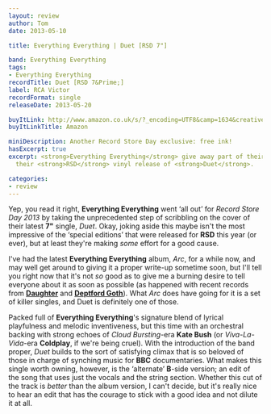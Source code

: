 ```yaml
---
layout: review
author: Tom
date: 2013-05-10

title: Everything Everything | Duet [RSD 7"]

band: Everything Everything
tags:
- Everything Everything
recordTitle: Duet [RSD 7&Prime;]
label: RCA Victor
recordFormat: single
releaseDate: 2013-05-20

buyItLink: http://www.amazon.co.uk/s/?_encoding=UTF8&camp=1634&creative=19450&field-keywords=everything%20everything%20duet&linkCode=ur2&tag=eatebymons-21&url=search-alias%3Daps
buyItLinkTitle: Amazon

miniDescription: Another Record Store Day exclusive: free ink!
hasExcerpt: true
excerpt: <strong>Everything Everything</strong> give away part of their soul with
  their <strong>RSD</strong> vinyl release of <strong>Duet</strong>.

categories:
- review
---
```


Yep, you read it right, **Everything Everything** went ‘all out’ for *Record Store Day 2013* by taking the unprecedented step of scribbling on the cover of their latest **7"** single, *Duet*. Okay, joking aside this maybe isn't the most impressive of the ‘special editions’ that were released for **RSD** this year (or ever), but at least they're making _some_ effort for a good cause.

I've had the latest **Everything Everything** album, *Arc*, for a while now, and may well get around to giving it a proper write-up sometime soon, but I'll tell you right now that it's not _so_ good as to give me a burning desire to tell everyone about it as soon as possible (as happened with recent records from [**Daughter**](http://eatenbymonsters/review/daughter-if-you-leave/) and [**Deptford Goth**](http://eatenbymonsters/review/deptford-goth-life-after-defo/)). What *Arc* does have going for it is a set of killer singles, and Duet is definitely one of those.

Packed full of **Everything Everything**'s signature blend of lyrical playfulness and melodic inventiveness, but this time with an orchestral backing with strong echoes of *Cloud Bursting*-era **Kate Bush** (or *Viva-La-Vida*-era **Coldplay**, if we're being cruel). With the introduction of the band proper, *Duet* builds to the sort of satisfying climax that is so beloved of those in charge of synching music for **BBC** documentaries. What makes this single worth owning, however, is the ‘alternate’ **B**-side version; an edit of the song that uses just the vocals and the string section. Whether this cut of the track is _better_ than the album version, I can't decide, but it's really nice to hear an edit that has the courage to stick with a good idea and not dilute it at all.